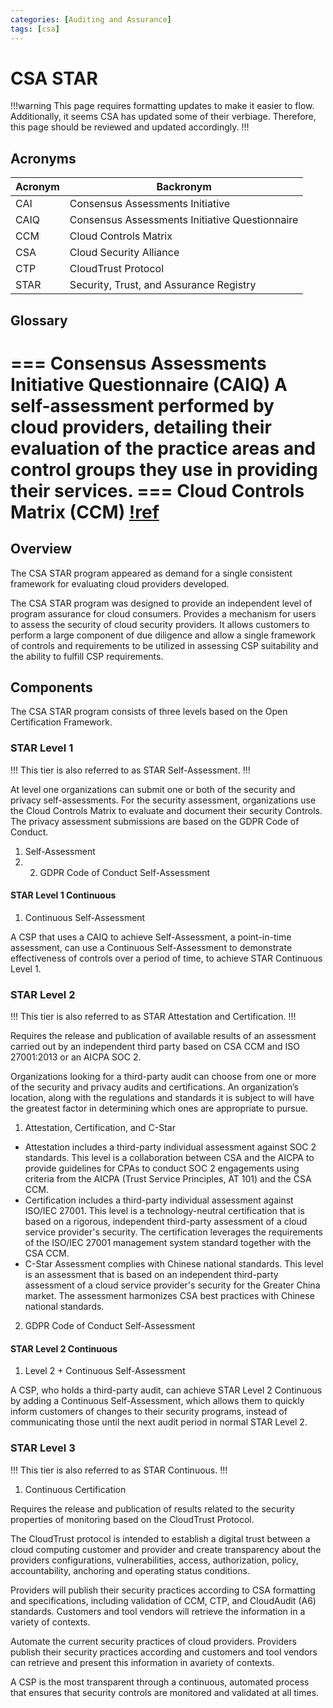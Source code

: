 ```yaml
---
categories: [Auditing and Assurance]
tags: [csa]
---
```


# CSA STAR

!!!warning
This page requires formatting updates to make it easier to flow. Additionally, it seems CSA has updated some of their verbiage. Therefore, this page should be reviewed and updated accordingly.
!!!

## Acronyms

| Acronym | Backronym |
| - | - |
| CAI | Consensus Assessments Initiative |
| CAIQ | Consensus Assessments Initiative Questionnaire |
| CCM | Cloud Controls Matrix |
| CSA | Cloud Security Alliance |
| CTP | CloudTrust Protocol |
| STAR | Security, Trust, and Assurance Registry |

## Glossary

=== Consensus Assessments Initiative Questionnaire (CAIQ)
A self-assessment performed by cloud providers, detailing their evaluation of the practice areas and control groups they use in providing their services.
=== Cloud Controls Matrix (CCM)
[!ref](/standards/csa-ccm/)
===

## Overview

The CSA STAR program appeared as demand for a single consistent framework for evaluating cloud providers developed.

The CSA STAR program was designed to provide an independent level of program assurance for cloud consumers. Provides a mechanism for users to assess the security of cloud security providers. It allows customers to perform a large component of due diligence and allow a single framework of controls and requirements to be utilized in assessing CSP suitability and the ability to fulfill CSP requirements.

## Components

The CSA STAR program consists of three levels based on the Open Certification Framework.

### STAR Level 1

!!!
This tier is also referred to as STAR Self-Assessment.
!!!

At level one organizations can submit one or both of the security and privacy self-assessments. For the security assessment, organizations use the Cloud Controls Matrix to evaluate and document their security Controls. The privacy assessment submissions are based on the GDPR Code of Conduct.

1. Self-Assessment
2. 2. GDPR Code of Conduct Self-Assessment

#### STAR Level 1 Continuous

1. Continuous Self-Assessment

A CSP that uses a CAIQ to achieve Self-Assessment, a point-in-time assessment, can use a Continuous Self-Assessment to demonstrate effectiveness of controls over a period of time, to achieve STAR Continuous Level 1.

### STAR Level 2

!!!
This tier is also referred to as STAR Attestation and Certification.
!!!

Requires the release and publication of available results of an assessment carried out by an independent third party based on CSA CCM and ISO 27001:2013 or an AICPA SOC 2.

Organizations looking for a third-party audit can choose from one or more of the security and privacy audits and certifications. An organization’s location, along with the regulations and standards it is subject to will have the greatest factor in determining which ones are appropriate to pursue.

1. Attestation, Certification, and C-Star

- Attestation includes a third-party individual assessment against SOC 2 standards. This level is a collaboration between CSA and the AICPA to provide guidelines for CPAs to conduct SOC 2 engagements using criteria from the AICPA (Trust Service Principles, AT 101) and the CSA CCM.
- Certification includes a third-party individual assessment against ISO/IEC 27001. This level is a technology-neutral certification that is based on a rigorous, independent third-party assessment of a cloud service provider's security. The certification leverages the requirements of the ISO/IEC 27001 management system standard together with the CSA CCM.
- C-Star Assessment complies with Chinese national standards. This level is an assessment that is based on an independent third-party assessment of a cloud service provider's security for the Greater China market. The assessment harmonizes CSA best practices with Chinese national standards.

2. GDPR Code of Conduct Self-Assessment

#### STAR Level 2 Continuous

1. Level 2 + Continuous Self-Assessment

A CSP, who holds a third-party audit, can achieve STAR Level 2 Continuous by adding a Continuous Self-Assessment, which allows them to quickly inform customers of changes to their security programs, instead of communicating those until the next audit period in normal STAR Level 2.

### STAR Level 3

!!!
This tier is also referred to as STAR Continuous.
!!!

1. Continuous Certification

Requires the release and publication of results related to the security properties of monitoring based on the CloudTrust Protocol.

The CloudTrust protocol is intended to establish a digital trust between a cloud computing customer and provider and create transparency about the providers configurations, vulnerabilities, access, authorization, policy, accountability, anchoring and operating status conditions.

Providers will publish their security practices according to CSA formatting and specifications, including validation of CCM, CTP, and CloudAudit (A6) standards. Customers and tool vendors will retrieve the information in a variety of contexts.

Automate the current security practices of cloud providers. Providers publish their security practices according and customers and tool vendors can retrieve and present this information in avariety of contexts.

A CSP is the most transparent through a continuous, automated process that ensures that security controls are monitored and validated at all times.
